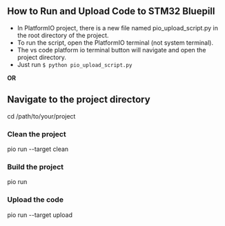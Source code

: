 ## How to Run and Upload Code to STM32 Bluepill

- In PlatformIO project, there is a new file named pio_upload_script.py in the root directory of the project.
- To run the script, open the PlatformIO terminal (not system terminal).
- The vs code platform io terminal button will navigate and open the project directory.
- Just run `$ python pio_upload_script.py`

**OR**

## Navigate to the project directory
cd /path/to/your/project

### Clean the project
pio run --target clean

### Build the project
pio run

### Upload the code
pio run --target upload

